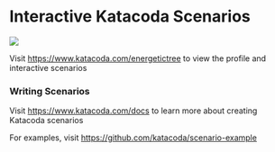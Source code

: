 # Interactive Katacoda Scenarios

[![](http://shields.katacoda.com/katacoda/energetictree/count.svg)](https://www.katacoda.com/energetictree "Get your profile on Katacoda.com")

Visit https://www.katacoda.com/energetictree to view the profile and interactive scenarios

### Writing Scenarios
Visit https://www.katacoda.com/docs to learn more about creating Katacoda scenarios

For examples, visit https://github.com/katacoda/scenario-example
